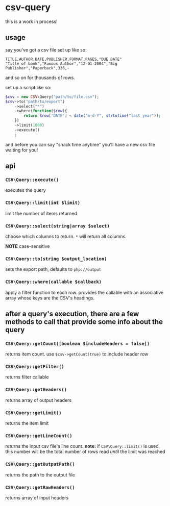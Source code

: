 # csv-query
this is a work in process!

## usage

say you've got a csv file set up like so:

```csv
TITLE,AUTHOR,DATE,PUBLISHER,FORMAT,PAGES,"DUE DATE"
"Title of book","Famous Author","12-01-2004","Big Publisher","Paperback",336,-
```
and so on for thousands of rows.

set up a script like so:

```php
$csv = new CSV\Query("path/to/file.csv");
$csv->to("path/to/export")
    ->select("*")
    ->where(function($row){
        return $row['DATE'] < date("m-d-Y", strtotime("last year"));
    })
    ->limit(1000)
    ->execute()
    ;
```

and before you can say "snack time anytime" you'll have a new csv file waiting for you!

## api

### `CSV\Query::execute()`
executes the query

### `CSV\Query::limit(int $limit)`
limit the number of items returned

### `CSV\Query::select(string|array $select)`
choose which columns to return. `*` will return all columns.

**NOTE** case-sensitive

### `CSV\Query::to(string $output_location)`
sets the export path, defaults to `php://output`

### `CSV\Query::where(callable $callback)`
apply a filter function to each row. provides the callable with an associative array whose keys are the CSV's headings.

## after a query's execution, there are a few methods to call that provide some info about the query

### `CSV\Query::getCount([boolean $includeHeaders = false])`
returns item count. use `$csv->getCount(true)` to include header row

### `CSV\Query::getFilter()`
returns filter callable

### `CSV\Query::getHeaders()`
returns array of output headers

### `CSV\Query::getLimit()`
returns the item limit

### `CSV\Query::getLineCount()`
returns the input csv file's line count. **note:** if `CSV\Query::limit()` is used, this number will be the total number of rows read _until_ the limit was reached

### `CSV\Query::getOutputPath()`
returns the path to the output file

### `CSV\Query::getRawHeaders()`
returns array of input headers